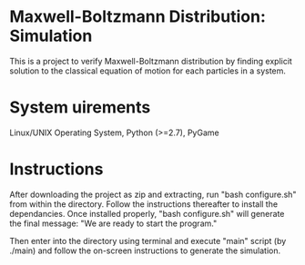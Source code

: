# Maxwell-Boltzmann Distribution: Simulation
This is a project to verify Maxwell-Boltzmann distribution by finding explicit solution to the classical equation of motion for each particles in a system.

# System uirements
Linux/UNIX Operating System, Python (>=2.7), PyGame

# Instructions
After downloading the project as zip and extracting, run "bash configure.sh" from within the directory. Follow the instructions thereafter to install the dependancies. Once installed properly, "bash configure.sh" will generate the final message: "We are ready to start the program." 

Then enter into the directory using terminal and execute "main" script (by ./main) and follow the on-screen instructions to generate the simulation. 
